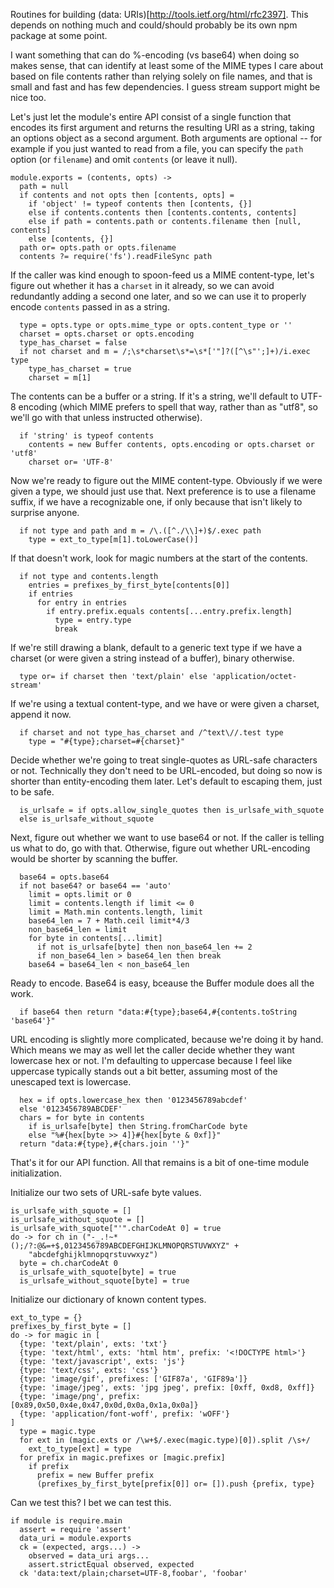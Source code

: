 Routines for building (data: URIs)[http://tools.ietf.org/html/rfc2397].
This depends on nothing much and could/should probably be its own
npm package at some point.

I want something that can do %-encoding (vs base64) when doing so
makes sense, that can identify at least some of the MIME types I
care about based on file contents rather than relying solely on
file names, and that is small and fast and has few dependencies.
I guess stream support might be nice too.

Let's just let the module's entire API consist of a single function
that encodes its first argument and returns the resulting URI as a
string, taking an options object as a second argument.  Both arguments
are optional -- for example if you just wanted to read from a file,
you can specify the `path` option (or `filename`) and omit `contents`
(or leave it null).

    module.exports = (contents, opts) ->
      path = null
      if contents and not opts then [contents, opts] =
        if 'object' != typeof contents then [contents, {}]
        else if contents.contents then [contents.contents, contents]
        else if path = contents.path or contents.filename then [null, contents]
        else [contents, {}]
      path or= opts.path or opts.filename
      contents ?= require('fs').readFileSync path

If the caller was kind enough to spoon-feed us a MIME content-type,
let's figure out whether it has a `charset` in it already, so we
can avoid redundantly adding a second one later, and so we can use
it to properly encode `contents` passed in as a string.

      type = opts.type or opts.mime_type or opts.content_type or ''
      charset = opts.charset or opts.encoding
      type_has_charset = false
      if not charset and m = /;\s*charset\s*=\s*['"]?([^\s"';]+)/i.exec type
        type_has_charset = true
        charset = m[1]

The contents can be a buffer or a string.  If it's a string, we'll
default to UTF-8 encoding (which MIME prefers to spell that way,
rather than as "utf8", so we'll go with that unless instructed
otherwise).

      if 'string' is typeof contents
        contents = new Buffer contents, opts.encoding or opts.charset or 'utf8'
        charset or= 'UTF-8'

Now we're ready to figure out the MIME content-type.  Obviously if
we were given a type, we should just use that.  Next preference is
to use a filename suffix, if we have a recognizable one, if only
because that isn't likely to surprise anyone.

      if not type and path and m = /\.([^./\\]+)$/.exec path
        type = ext_to_type[m[1].toLowerCase()]

If that doesn't work, look for magic numbers at the start of the contents.

      if not type and contents.length
        entries = prefixes_by_first_byte[contents[0]]
        if entries
          for entry in entries
            if entry.prefix.equals contents[...entry.prefix.length]
              type = entry.type
              break

If we're still drawing a blank, default to a generic text type if we
have a charset (or were given a string instead of a buffer), binary
otherwise.

      type or= if charset then 'text/plain' else 'application/octet-stream'

If we're using a textual content-type, and we have or were given a
charset, append it now.

      if charset and not type_has_charset and /^text\//.test type
        type = "#{type};charset=#{charset}"

Decide whether we're going to treat single-quotes as URL-safe
characters or not.  Technically they don't need to be URL-encoded,
but doing so now is shorter than entity-encoding them later.  Let's
default to escaping them, just to be safe.

      is_urlsafe = if opts.allow_single_quotes then is_urlsafe_with_squote
      else is_urlsafe_without_squote

Next, figure out whether we want to use base64 or not.  If the
caller is telling us what to do, go with that.  Otherwise, figure
out whether URL-encoding would be shorter by scanning the buffer.

      base64 = opts.base64
      if not base64? or base64 == 'auto'
        limit = opts.limit or 0
        limit = contents.length if limit <= 0
        limit = Math.min contents.length, limit
        base64_len = 7 + Math.ceil limit*4/3
        non_base64_len = limit
        for byte in contents[...limit]
          if not is_urlsafe[byte] then non_base64_len += 2
          if non_base64_len > base64_len then break
        base64 = base64_len < non_base64_len

Ready to encode.  Base64 is easy, bceause the Buffer module does
all the work.

      if base64 then return "data:#{type};base64,#{contents.toString 'base64'}"

URL encoding is slightly more complicated, because we're doing it
by hand.  Which means we may as well let the caller decide whether
they want lowercase hex or not.  I'm defaulting to uppercase because
I feel like uppercase typically stands out a bit better, assuming
most of the unescaped text is lowercase.

      hex = if opts.lowercase_hex then '0123456789abcdef'
      else '0123456789ABCDEF'
      chars = for byte in contents
        if is_urlsafe[byte] then String.fromCharCode byte
        else "%#{hex[byte >> 4]}#{hex[byte & 0xf]}"
      return "data:#{type},#{chars.join ''}"

That's it for our API function.  All that remains is a bit of
one-time module initialization.

Initialize our two sets of URL-safe byte values.

    is_urlsafe_with_squote = []
    is_urlsafe_without_squote = []
    is_urlsafe_with_squote["'".charCodeAt 0] = true
    do -> for ch in ("-_.!~*();/?:@&=+$,0123456789ABCDEFGHIJKLMNOPQRSTUVWXYZ" +
        "abcdefghijklmnopqrstuvwxyz")
      byte = ch.charCodeAt 0
      is_urlsafe_with_squote[byte] = true
      is_urlsafe_without_squote[byte] = true

Initialize our dictionary of known content types.

    ext_to_type = {}
    prefixes_by_first_byte = []
    do -> for magic in [
      {type: 'text/plain', exts: 'txt'}
      {type: 'text/html', exts: 'html htm', prefix: '<!DOCTYPE html>'}
      {type: 'text/javascript', exts: 'js'}
      {type: 'text/css', exts: 'css'}
      {type: 'image/gif', prefixes: ['GIF87a', 'GIF89a']}
      {type: 'image/jpeg', exts: 'jpg jpeg', prefix: [0xff, 0xd8, 0xff]}
      {type: 'image/png', prefix: [0x89,0x50,0x4e,0x47,0x0d,0x0a,0x1a,0x0a]}
      {type: 'application/font-woff', prefix: 'wOFF'}
    ]
      type = magic.type
      for ext in (magic.exts or /\w+$/.exec(magic.type)[0]).split /\s+/
        ext_to_type[ext] = type
      for prefix in magic.prefixes or [magic.prefix]
        if prefix
          prefix = new Buffer prefix
          (prefixes_by_first_byte[prefix[0]] or= []).push {prefix, type}

Can we test this?  I bet we can test this.

    if module is require.main
      assert = require 'assert'
      data_uri = module.exports
      ck = (expected, args...) ->
        observed = data_uri args...
        assert.strictEqual observed, expected
      ck 'data:text/plain;charset=UTF-8,foobar', 'foobar'
